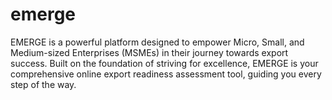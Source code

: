 # emerge
EMERGE is a powerful platform designed to empower Micro, Small, and Medium-sized Enterprises (MSMEs) in their journey towards export success. Built on the foundation of striving for excellence, EMERGE is your comprehensive online export readiness assessment tool, guiding you every step of the way.
